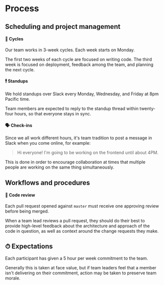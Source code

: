 # Process

## Scheduling and project management

#### 🔄 Cycles

Our team works in 3-week cycles. Each week starts on Monday.

The first two weeks of each cycle are focused on writing code. The third week is focused on deployment, feedback among the team, and planning the next cycle.

#### 🕴 Standups

We hold standups over Slack every Monday, Wednesday, and Friday at 8pm Pacific time.

Team members are expected to reply to the standup thread within twenty-four hours, so that everyone stays in sync.

#### 🗣 Check-ins

Since we all work different hours, it's team tradition to post a message in Slack when you come online, for example:

> Hi everyone! I'm going to be working on the frontend until about 4PM.

This is done in order to encourage collaboration at times that multiple people are working on the same thing simultaneously.

## Workflows and procedures

#### 👀 Code review

Each pull request opened against `master` must receive one approving review before being merged.

When a team lead reviews a pull request, they should do their best to provide high-level feedback about the architecture and approach of the code in question, as well as context around the change requests they make.

## ⏱ Expectations

Each participant has given a 5 hour per week commitment to the team. 

Generally this is taken at face value, but if team leaders feel that a member isn't delivering on their commitment, action may be taken to preserve team morale.
